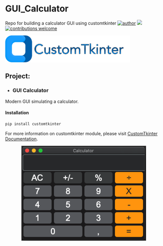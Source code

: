# GUI_Calculator
Repo for building a calculator GUI using customtkinter
[![author](https://img.shields.io/badge/author-krishallam-red.svg)](https://www.linkedin.com/in/kristoffer-hallam-0200a236/) [![](https://img.shields.io/badge/python-3.7+-blue.svg)](https://www.python.org/downloads/release/python-365/) [![contributions welcome](https://img.shields.io/badge/contributions-welcome-brightgreen.svg?style=flat)](https://github.com/carlosfab/data_science/issues)

<p align="left">
  <img src="CTk.png" width="400">
</p>

## Project:

* ### **GUI Calculator**
Modern GUI simulating a calculator.

#### Installation
```bash
pip install customtkinter
```

For more information on customtkinter module, please visit [CustomTkinter Documentation](https://customtkinter.tomschimansky.com/documentation/).

<p align="center">
  <img src="Calc_Interface.png" width="400">
</p>
